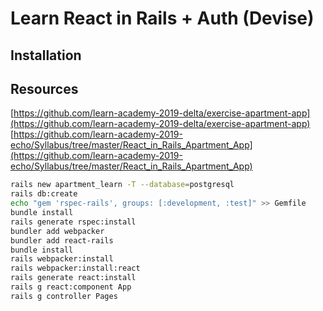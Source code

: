 # Learn React in Rails + Auth (Devise)

## Installation

## Resources

[https://github.com/learn-academy-2019-delta/exercise-apartment-app](https://github.com/learn-academy-2019-delta/exercise-apartment-app)
[https://github.com/learn-academy-2019-echo/Syllabus/tree/master/React_in_Rails_Apartment_App](https://github.com/learn-academy-2019-echo/Syllabus/tree/master/React_in_Rails_Apartment_App)

```sh
rails new apartment_learn -T --database=postgresql
rails db:create
echo "gem 'rspec-rails', groups: [:development, :test]" >> Gemfile
bundle install
rails generate rspec:install
bundler add webpacker
bundler add react-rails
bundle install
rails webpacker:install
rails webpacker:install:react
rails generate react:install
rails g react:component App
rails g controller Pages
```
